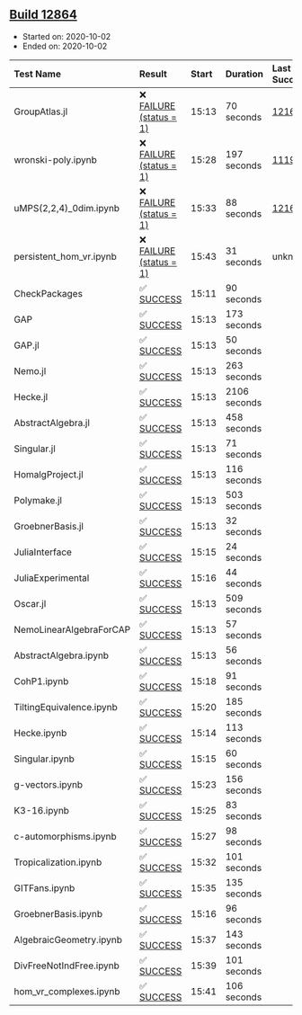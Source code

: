 ## [Build 12864](https://oscarci.mathematik.uni-kl.de/job/oscar/12864/)

* Started on: 2020-10-02
* Ended on: 2020-10-02

| Test Name    | Result | Start | Duration | Last Success | First Failure |
|:-------------|:-------|:------|:---------|:-------------|:--------------|
| GroupAtlas.jl | ❌ [FAILURE (status = 1)](https://oscarci.mathematik.uni-kl.de/job/oscar/12864/artifact/logs/build-12864/GroupAtlas.jl.log) | 15:13 | 70 seconds | [12167](https://oscarci.mathematik.uni-kl.de/job/oscar/12167/) | [12168](https://oscarci.mathematik.uni-kl.de/job/oscar/12168/) |
| wronski-poly.ipynb | ❌ [FAILURE (status = 1)](https://oscarci.mathematik.uni-kl.de/job/oscar/12864/artifact/logs/build-12864/wronski-poly.ipynb.log) | 15:28 | 197 seconds | [11192](https://oscarci.mathematik.uni-kl.de/job/oscar/11192/) | [11193](https://oscarci.mathematik.uni-kl.de/job/oscar/11193/) |
| uMPS(2,2,4)_0dim.ipynb | ❌ [FAILURE (status = 1)](https://oscarci.mathematik.uni-kl.de/job/oscar/12864/artifact/logs/build-12864/uMPS-2-2-4-_0dim.ipynb.log) | 15:33 | 88 seconds | [12167](https://oscarci.mathematik.uni-kl.de/job/oscar/12167/) | [12168](https://oscarci.mathematik.uni-kl.de/job/oscar/12168/) |
| persistent_hom_vr.ipynb | ❌ [FAILURE (status = 1)](https://oscarci.mathematik.uni-kl.de/job/oscar/12864/artifact/logs/build-12864/persistent_hom_vr.ipynb.log) | 15:43 | 31 seconds | unknown | unknown |
| CheckPackages | ✅ [SUCCESS](https://oscarci.mathematik.uni-kl.de/job/oscar/12864/artifact/logs/build-12864/CheckPackages.log) | 15:11 | 90 seconds |  |  |
| GAP | ✅ [SUCCESS](https://oscarci.mathematik.uni-kl.de/job/oscar/12864/artifact/logs/build-12864/GAP.log) | 15:13 | 173 seconds |  |  |
| GAP.jl | ✅ [SUCCESS](https://oscarci.mathematik.uni-kl.de/job/oscar/12864/artifact/logs/build-12864/GAP.jl.log) | 15:13 | 50 seconds |  |  |
| Nemo.jl | ✅ [SUCCESS](https://oscarci.mathematik.uni-kl.de/job/oscar/12864/artifact/logs/build-12864/Nemo.jl.log) | 15:13 | 263 seconds |  |  |
| Hecke.jl | ✅ [SUCCESS](https://oscarci.mathematik.uni-kl.de/job/oscar/12864/artifact/logs/build-12864/Hecke.jl.log) | 15:13 | 2106 seconds |  |  |
| AbstractAlgebra.jl | ✅ [SUCCESS](https://oscarci.mathematik.uni-kl.de/job/oscar/12864/artifact/logs/build-12864/AbstractAlgebra.jl.log) | 15:13 | 458 seconds |  |  |
| Singular.jl | ✅ [SUCCESS](https://oscarci.mathematik.uni-kl.de/job/oscar/12864/artifact/logs/build-12864/Singular.jl.log) | 15:13 | 71 seconds |  |  |
| HomalgProject.jl | ✅ [SUCCESS](https://oscarci.mathematik.uni-kl.de/job/oscar/12864/artifact/logs/build-12864/HomalgProject.jl.log) | 15:13 | 116 seconds |  |  |
| Polymake.jl | ✅ [SUCCESS](https://oscarci.mathematik.uni-kl.de/job/oscar/12864/artifact/logs/build-12864/Polymake.jl.log) | 15:13 | 503 seconds |  |  |
| GroebnerBasis.jl | ✅ [SUCCESS](https://oscarci.mathematik.uni-kl.de/job/oscar/12864/artifact/logs/build-12864/GroebnerBasis.jl.log) | 15:13 | 32 seconds |  |  |
| JuliaInterface | ✅ [SUCCESS](https://oscarci.mathematik.uni-kl.de/job/oscar/12864/artifact/logs/build-12864/JuliaInterface.log) | 15:15 | 24 seconds |  |  |
| JuliaExperimental | ✅ [SUCCESS](https://oscarci.mathematik.uni-kl.de/job/oscar/12864/artifact/logs/build-12864/JuliaExperimental.log) | 15:16 | 44 seconds |  |  |
| Oscar.jl | ✅ [SUCCESS](https://oscarci.mathematik.uni-kl.de/job/oscar/12864/artifact/logs/build-12864/Oscar.jl.log) | 15:13 | 509 seconds |  |  |
| NemoLinearAlgebraForCAP | ✅ [SUCCESS](https://oscarci.mathematik.uni-kl.de/job/oscar/12864/artifact/logs/build-12864/NemoLinearAlgebraForCAP.log) | 15:13 | 57 seconds |  |  |
| AbstractAlgebra.ipynb | ✅ [SUCCESS](https://oscarci.mathematik.uni-kl.de/job/oscar/12864/artifact/logs/build-12864/AbstractAlgebra.ipynb.log) | 15:13 | 56 seconds |  |  |
| CohP1.ipynb | ✅ [SUCCESS](https://oscarci.mathematik.uni-kl.de/job/oscar/12864/artifact/logs/build-12864/CohP1.ipynb.log) | 15:18 | 91 seconds |  |  |
| TiltingEquivalence.ipynb | ✅ [SUCCESS](https://oscarci.mathematik.uni-kl.de/job/oscar/12864/artifact/logs/build-12864/TiltingEquivalence.ipynb.log) | 15:20 | 185 seconds |  |  |
| Hecke.ipynb | ✅ [SUCCESS](https://oscarci.mathematik.uni-kl.de/job/oscar/12864/artifact/logs/build-12864/Hecke.ipynb.log) | 15:14 | 113 seconds |  |  |
| Singular.ipynb | ✅ [SUCCESS](https://oscarci.mathematik.uni-kl.de/job/oscar/12864/artifact/logs/build-12864/Singular.ipynb.log) | 15:15 | 60 seconds |  |  |
| g-vectors.ipynb | ✅ [SUCCESS](https://oscarci.mathematik.uni-kl.de/job/oscar/12864/artifact/logs/build-12864/g-vectors.ipynb.log) | 15:23 | 156 seconds |  |  |
| K3-16.ipynb | ✅ [SUCCESS](https://oscarci.mathematik.uni-kl.de/job/oscar/12864/artifact/logs/build-12864/K3-16.ipynb.log) | 15:25 | 83 seconds |  |  |
| c-automorphisms.ipynb | ✅ [SUCCESS](https://oscarci.mathematik.uni-kl.de/job/oscar/12864/artifact/logs/build-12864/c-automorphisms.ipynb.log) | 15:27 | 98 seconds |  |  |
| Tropicalization.ipynb | ✅ [SUCCESS](https://oscarci.mathematik.uni-kl.de/job/oscar/12864/artifact/logs/build-12864/Tropicalization.ipynb.log) | 15:32 | 101 seconds |  |  |
| GITFans.ipynb | ✅ [SUCCESS](https://oscarci.mathematik.uni-kl.de/job/oscar/12864/artifact/logs/build-12864/GITFans.ipynb.log) | 15:35 | 135 seconds |  |  |
| GroebnerBasis.ipynb | ✅ [SUCCESS](https://oscarci.mathematik.uni-kl.de/job/oscar/12864/artifact/logs/build-12864/GroebnerBasis.ipynb.log) | 15:16 | 96 seconds |  |  |
| AlgebraicGeometry.ipynb | ✅ [SUCCESS](https://oscarci.mathematik.uni-kl.de/job/oscar/12864/artifact/logs/build-12864/AlgebraicGeometry.ipynb.log) | 15:37 | 143 seconds |  |  |
| DivFreeNotIndFree.ipynb | ✅ [SUCCESS](https://oscarci.mathematik.uni-kl.de/job/oscar/12864/artifact/logs/build-12864/DivFreeNotIndFree.ipynb.log) | 15:39 | 101 seconds |  |  |
| hom_vr_complexes.ipynb | ✅ [SUCCESS](https://oscarci.mathematik.uni-kl.de/job/oscar/12864/artifact/logs/build-12864/hom_vr_complexes.ipynb.log) | 15:41 | 106 seconds |  |  |
